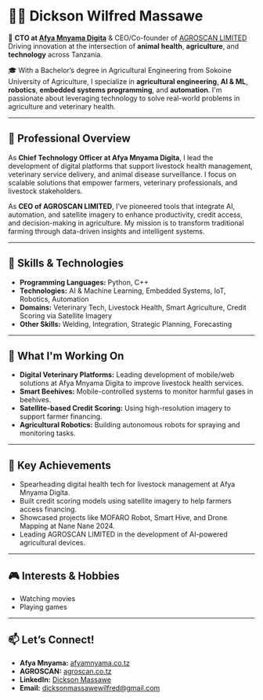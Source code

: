 # 👨‍💻 Dickson Wilfred Massawe

🚀 **CTO at [Afya Mnyama Digita](https://www.afyamnyama.co.tz/)** & CEO/Co-founder of [AGROSCAN LIMITED](https://agroscan.co.tz/)
Driving innovation at the intersection of **animal health**, **agriculture**, and **technology** across Tanzania.

🎓 With a Bachelor’s degree in Agricultural Engineering from Sokoine University of Agriculture, I specialize in **agricultural engineering**, **AI & ML**, **robotics**, **embedded systems programming**, and **automation**. I'm passionate about leveraging technology to solve real-world problems in agriculture and veterinary health.

---

## 🔬 Professional Overview

As **Chief Technology Officer at Afya Mnyama Digita**, I lead the development of digital platforms that support livestock health management, veterinary service delivery, and animal disease surveillance. I focus on scalable solutions that empower farmers, veterinary professionals, and livestock stakeholders.

As **CEO of AGROSCAN LIMITED**, I’ve pioneered tools that integrate AI, automation, and satellite imagery to enhance productivity, credit access, and decision-making in agriculture. My mission is to transform traditional farming through data-driven insights and intelligent systems.

---

## 🔧 Skills & Technologies

* **Programming Languages:** Python, C++
* **Technologies:** AI & Machine Learning, Embedded Systems, IoT, Robotics, Automation
* **Domains:** Veterinary Tech, Livestock Health, Smart Agriculture, Credit Scoring via Satellite Imagery
* **Other Skills:** Welding, Integration, Strategic Planning, Forecasting

---

## 🌱 What I'm Working On

* **Digital Veterinary Platforms:** Leading development of mobile/web solutions at Afya Mnyama Digita to improve livestock health services.
* **Smart Beehives:** Mobile-controlled systems to monitor harmful gases in beehives.
* **Satellite-based Credit Scoring:** Using high-resolution imagery to support farmer financing.
* **Agricultural Robotics:** Building autonomous robots for spraying and monitoring tasks.

---

## 🌟 Key Achievements

* Spearheading digital health tech for livestock management at Afya Mnyama Digita.
* Built credit scoring models using satellite imagery to help farmers access financing.
* Showcased projects like MOFARO Robot, Smart Hive, and Drone Mapping at Nane Nane 2024.
* Leading AGROSCAN LIMITED in the development of AI-powered agricultural devices.

---

## 🎮 Interests & Hobbies

* Watching movies
* Playing games

---

## 📫 Let’s Connect!

* **Afya Mnyama:** [afyamnyama.co.tz](https://www.afyamnyama.co.tz/)
* **AGROSCAN:** [agroscan.co.tz](https://agroscan.co.tz/)
* **LinkedIn:** [Dickson Massawe](https://www.linkedin.com/in/dickson-massawe-509bb2)
* **Email:** [dicksonmassawewilfred@gmail.com](mailto:dicksonmassawewilfred@gmail.com)

